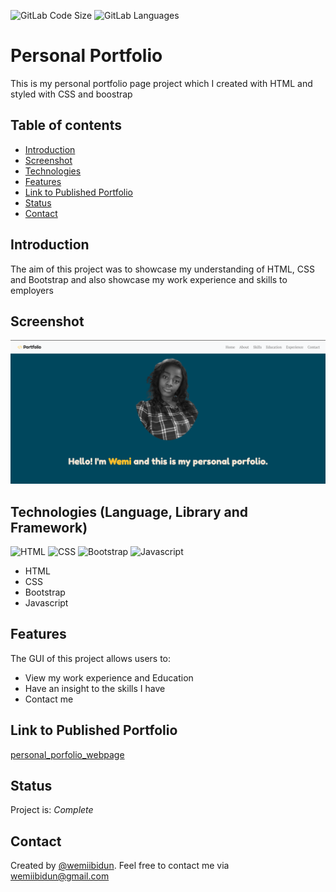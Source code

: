 
![GitLab Code Size](https://img.shields.io/github/languages/code-size/wemiibidun/personal_portfolio)
![GitLab Languages](https://img.shields.io/github/languages/count/wemiibidun/personal_portfolio)


# Personal Portfolio 
This is my personal portfolio page project which I created with HTML and styled with CSS and boostrap

## Table of contents
* [Introduction](#introduction)
* [Screenshot](#screenshot)
* [Technologies](#technologies-language-library-and-framework)
* [Features](#features)
* [Link to Published Portfolio](#link-to-published-portfolio)
* [Status](#status)
* [Contact](#contact)


## Introduction
The aim of this project was to showcase my understanding of HTML, CSS and Bootstrap and also showcase my work experience and skills to employers

## Screenshot
![Sample image](https://github.com/wemiibidun/personal_portfolio/blob/main/personal_portfolio_js.png)

## Technologies (Language, Library and Framework)
![HTML](https://img.shields.io/badge/HTML-239120?style=for-the-badge&logo=html5&logoColor=white)
![CSS](https://img.shields.io/badge/CSS-239120?&style=for-the-badge&logo=css3&logoColor=white)
![Bootstrap](https://img.shields.io/badge/bootstrap-20232A?style=for-the-badge&logo=bootstrap&logoColor=61DAFB)
![Javascript](https://img.shields.io/badge/Javascript-20232A?style=for-the-badge&logo=javascript&logoColor=61DAFB)
* HTML
* CSS
* Bootstrap
* Javascript

## Features
The GUI of this project allows users to:
* View my work experience and Education
* Have an insight to the skills I have
* Contact me

## Link to Published Portfolio

[personal_porfolio_webpage](https://wemiibidun.github.io/personal_portfolio/)

## Status
Project is: _Complete_

## Contact
Created by [@wemiibidun](https://twitter.com/wemiibidun/). Feel free to contact me via wemiibidun@gmail.com


